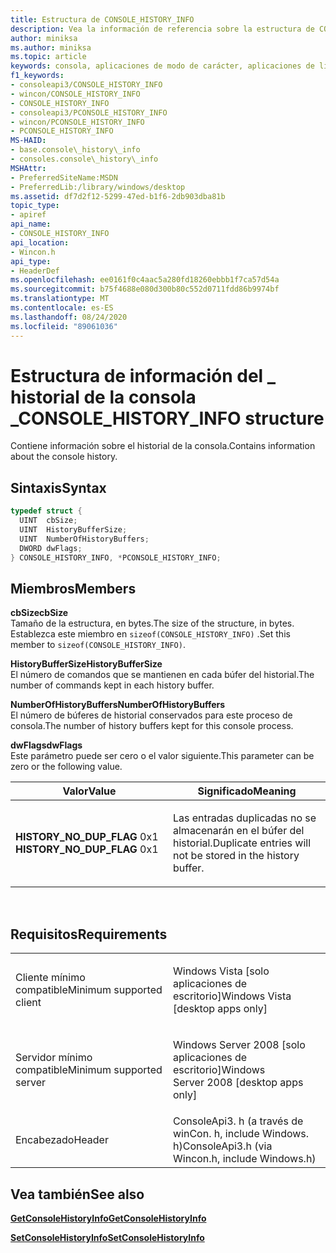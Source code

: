 ```yaml
---
title: Estructura de CONSOLE_HISTORY_INFO
description: Vea la información de referencia sobre la estructura de CONSOLE_HISTORY_INFO, que contiene información sobre el historial de la consola.
author: miniksa
ms.author: miniksa
ms.topic: article
keywords: consola, aplicaciones de modo de carácter, aplicaciones de línea de comandos, aplicaciones de terminal, API de consola
f1_keywords:
- consoleapi3/CONSOLE_HISTORY_INFO
- wincon/CONSOLE_HISTORY_INFO
- CONSOLE_HISTORY_INFO
- consoleapi3/PCONSOLE_HISTORY_INFO
- wincon/PCONSOLE_HISTORY_INFO
- PCONSOLE_HISTORY_INFO
MS-HAID:
- base.console\_history\_info
- consoles.console\_history\_info
MSHAttr:
- PreferredSiteName:MSDN
- PreferredLib:/library/windows/desktop
ms.assetid: df7d2f12-5299-47ed-b1f6-2db903dba81b
topic_type:
- apiref
api_name:
- CONSOLE_HISTORY_INFO
api_location:
- Wincon.h
api_type:
- HeaderDef
ms.openlocfilehash: ee0161f0c4aac5a280fd18260ebbb1f7ca57d54a
ms.sourcegitcommit: b75f4688e080d300b80c552d0711fdd86b9974bf
ms.translationtype: MT
ms.contentlocale: es-ES
ms.lasthandoff: 08/24/2020
ms.locfileid: "89061036"
---
```

# <a name="console_history_info-structure"></a><span data-ttu-id="b1b8a-104">Estructura de información del \_ historial de la consola \_</span><span class="sxs-lookup"><span data-stu-id="b1b8a-104">CONSOLE\_HISTORY\_INFO structure</span></span>


<span data-ttu-id="b1b8a-105">Contiene información sobre el historial de la consola.</span><span class="sxs-lookup"><span data-stu-id="b1b8a-105">Contains information about the console history.</span></span>

<a name="syntax"></a><span data-ttu-id="b1b8a-106">Sintaxis</span><span class="sxs-lookup"><span data-stu-id="b1b8a-106">Syntax</span></span>
------

```C
typedef struct {
  UINT  cbSize;
  UINT  HistoryBufferSize;
  UINT  NumberOfHistoryBuffers;
  DWORD dwFlags;
} CONSOLE_HISTORY_INFO, *PCONSOLE_HISTORY_INFO;
```

<a name="members"></a><span data-ttu-id="b1b8a-107">Miembros</span><span class="sxs-lookup"><span data-stu-id="b1b8a-107">Members</span></span>
-------

<span data-ttu-id="b1b8a-108">**cbSize**</span><span class="sxs-lookup"><span data-stu-id="b1b8a-108">**cbSize**</span></span>  
<span data-ttu-id="b1b8a-109">Tamaño de la estructura, en bytes.</span><span class="sxs-lookup"><span data-stu-id="b1b8a-109">The size of the structure, in bytes.</span></span> <span data-ttu-id="b1b8a-110">Establezca este miembro en `sizeof(CONSOLE_HISTORY_INFO)` .</span><span class="sxs-lookup"><span data-stu-id="b1b8a-110">Set this member to `sizeof(CONSOLE_HISTORY_INFO)`.</span></span>

<span data-ttu-id="b1b8a-111">**HistoryBufferSize**</span><span class="sxs-lookup"><span data-stu-id="b1b8a-111">**HistoryBufferSize**</span></span>  
<span data-ttu-id="b1b8a-112">El número de comandos que se mantienen en cada búfer del historial.</span><span class="sxs-lookup"><span data-stu-id="b1b8a-112">The number of commands kept in each history buffer.</span></span>

<span data-ttu-id="b1b8a-113">**NumberOfHistoryBuffers**</span><span class="sxs-lookup"><span data-stu-id="b1b8a-113">**NumberOfHistoryBuffers**</span></span>  
<span data-ttu-id="b1b8a-114">El número de búferes de historial conservados para este proceso de consola.</span><span class="sxs-lookup"><span data-stu-id="b1b8a-114">The number of history buffers kept for this console process.</span></span>

<span data-ttu-id="b1b8a-115">**dwFlags**</span><span class="sxs-lookup"><span data-stu-id="b1b8a-115">**dwFlags**</span></span>  
<span data-ttu-id="b1b8a-116">Este parámetro puede ser cero o el valor siguiente.</span><span class="sxs-lookup"><span data-stu-id="b1b8a-116">This parameter can be zero or the following value.</span></span>

<table>
<colgroup>
<col width="50%" />
<col width="50%" />
</colgroup>
<thead>
<tr class="header">
<th><span data-ttu-id="b1b8a-117">Valor</span><span class="sxs-lookup"><span data-stu-id="b1b8a-117">Value</span></span></th>
<th><span data-ttu-id="b1b8a-118">Significado</span><span class="sxs-lookup"><span data-stu-id="b1b8a-118">Meaning</span></span></th>
</tr>
</thead>
<tbody>
<tr class="odd">
<td><span data-ttu-id="b1b8a-119"><span id="HISTORY_NO_DUP_FLAG"></span><span id="history_no_dup_flag"></span>
<strong>HISTORY_NO_DUP_FLAG</strong> 0x1</span><span class="sxs-lookup"><span data-stu-id="b1b8a-119"><span id="HISTORY_NO_DUP_FLAG"></span><span id="history_no_dup_flag"></span>
<strong>HISTORY_NO_DUP_FLAG</strong> 0x1</span></span></td>
<td><p><span data-ttu-id="b1b8a-120">Las entradas duplicadas no se almacenarán en el búfer del historial.</span><span class="sxs-lookup"><span data-stu-id="b1b8a-120">Duplicate entries will not be stored in the history buffer.</span></span></p></td>
</tr>
</tbody>
</table>

 

<a name="requirements"></a><span data-ttu-id="b1b8a-121">Requisitos</span><span class="sxs-lookup"><span data-stu-id="b1b8a-121">Requirements</span></span>
------------

<table>
<colgroup>
<col width="50%" />
<col width="50%" />
</colgroup>
<tbody>
<tr class="odd">
<td><p><span data-ttu-id="b1b8a-122">Cliente mínimo compatible</span><span class="sxs-lookup"><span data-stu-id="b1b8a-122">Minimum supported client</span></span></p></td>
<td><p><span data-ttu-id="b1b8a-123">Windows Vista [solo aplicaciones de escritorio]</span><span class="sxs-lookup"><span data-stu-id="b1b8a-123">Windows Vista [desktop apps only]</span></span></p></td>
</tr>
<tr class="even">
<td><p><span data-ttu-id="b1b8a-124">Servidor mínimo compatible</span><span class="sxs-lookup"><span data-stu-id="b1b8a-124">Minimum supported server</span></span></p></td>
<td><p><span data-ttu-id="b1b8a-125">Windows Server 2008 [solo aplicaciones de escritorio]</span><span class="sxs-lookup"><span data-stu-id="b1b8a-125">Windows Server 2008 [desktop apps only]</span></span></p></td>
</tr>
<tr class="odd">
<td><p><span data-ttu-id="b1b8a-126">Encabezado</span><span class="sxs-lookup"><span data-stu-id="b1b8a-126">Header</span></span></p></td>
<td><span data-ttu-id="b1b8a-127">ConsoleApi3. h (a través de winCon. h, include Windows. h)</span><span class="sxs-lookup"><span data-stu-id="b1b8a-127">ConsoleApi3.h (via Wincon.h, include Windows.h)</span></span></td>
</tr>
</tbody>
</table>

## <a name="span-idsee_alsospansee-also"></a><span data-ttu-id="b1b8a-128"><span id="see_also"></span>Vea también</span><span class="sxs-lookup"><span data-stu-id="b1b8a-128"><span id="see_also"></span>See also</span></span>


[<span data-ttu-id="b1b8a-129">**GetConsoleHistoryInfo**</span><span class="sxs-lookup"><span data-stu-id="b1b8a-129">**GetConsoleHistoryInfo**</span></span>](getconsolehistoryinfo.md)

[<span data-ttu-id="b1b8a-130">**SetConsoleHistoryInfo**</span><span class="sxs-lookup"><span data-stu-id="b1b8a-130">**SetConsoleHistoryInfo**</span></span>](setconsolehistoryinfo.md)

 

 




